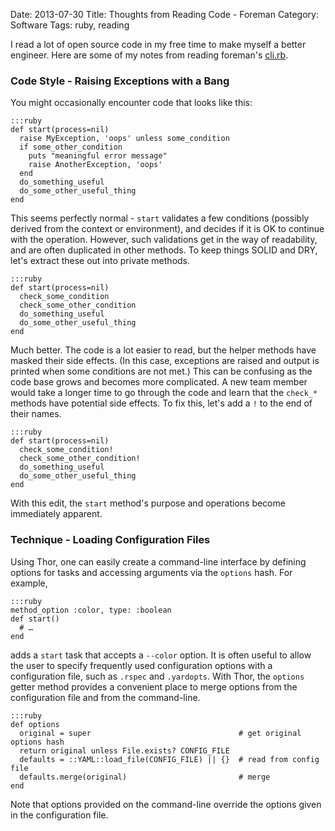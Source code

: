 Date: 2013-07-30
Title: Thoughts from Reading Code - Foreman
Category: Software
Tags: ruby, reading

I read a lot of open source code in my free time to make myself a better engineer. Here are some of my notes from reading foreman's [cli.rb](https://github.com/ddollar/foreman/blob/master/lib/foreman/cli.rb).

### Code Style - Raising Exceptions with a Bang

You might occasionally encounter code that looks like this:

    :::ruby
    def start(process=nil)
      raise MyException, 'oops' unless some_condition
      if some_other_condition
        puts "meaningful error message"
        raise AnotherException, 'oops'
      end
      do_something_useful
      do_some_other_useful_thing
    end

This seems perfectly normal - `start` validates a few conditions (possibly derived from the context or environment), and decides if it is OK to continue with the operation. However, such validations get in the way of readability, and are often duplicated in other methods. To keep things SOLID and DRY, let's extract these out into private methods.

    :::ruby
    def start(process=nil)
      check_some_condition
      check_some_other_condition
      do_something_useful
      do_some_other_useful_thing
    end

Much better. The code is a lot easier to read, but the helper methods have masked their side effects. (In this case, exceptions are raised and output is printed when some conditions are not met.) This can be confusing as the code base grows and becomes more complicated. A new team member would take a longer time to go through the code and learn that the `check_*` methods have potential side effects. To fix this, let's add a `!` to the end of their names.

    :::ruby
    def start(process=nil)
      check_some_condition!
      check_some_other_condition!
      do_something_useful
      do_some_other_useful_thing
    end

With this edit, the `start` method's purpose and operations become immediately apparent.

### Technique - Loading Configuration Files

Using Thor, one can easily create a command-line interface by defining options for tasks and accessing arguments via the `options` hash. For example,

    :::ruby
    method_option :color, type: :boolean
    def start()
      # …
    end

adds a `start` task that accepts a `--color` option. It is often useful to allow the user to specify frequently used configuration options with a configuration file, such as `.rspec` and `.yardopts`. With Thor, the `options` getter method provides a convenient place to merge options from the configuration file and from the command-line.

    :::ruby
    def options
      original = super                                 # get original options hash
      return original unless File.exists? CONFIG_FILE
      defaults = ::YAML::load_file(CONFIG_FILE) || {}  # read from config file
      defaults.merge(original)                         # merge
    end

Note that options provided on the command-line override the options given in the configuration file.
